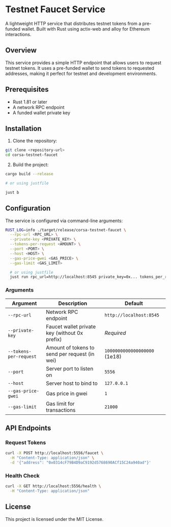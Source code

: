 # Testnet Faucet Service

A lightweight HTTP service that distributes testnet tokens from a pre-funded wallet. Built with Rust using actix-web and alloy for Ethereum interactions.

## Overview

This service provides a simple HTTP endpoint that allows users to request testnet tokens. It uses a pre-funded wallet to send tokens to requested addresses, making it perfect for testnet and development environments.

## Prerequisites

- Rust 1.81 or later
- A network RPC endpoint
- A funded wallet private key

## Installation

1. Clone the repository:
```bash
git clone <repository-url>
cd corsa-testnet-faucet
```

2. Build the project:
```bash
cargo build --release

# or using justfile

just b
```

## Configuration
The service is configured via command-line arguments:
```bash
RUST_LOG=info ./target/release/corsa-testnet-faucet \
  --rpc-url <RPC_URL> \
  --private-key <PRIVATE_KEY> \
  --tokens-per-request <AMOUNT> \
  --port <PORT> \
  --host <HOST> \
  --gas-price-gwei <GAS_PRICE> \
  --gas-limit <GAS_LIMIT>

  # or using justfile
  just run rpc_url=http://localhost:8545 private_key=0x... tokens_per_request=1000000000000000000 port=5556 host=127.0.0.1 gas_price_gwei=1 gas_limit=21000
```
### Arguments
| Argument | Description | Default |
| --- | --- | --- |
| `--rpc-url` | Network RPC endpoint | `http://localhost:8545` |
| `--private-key` | Faucet wallet private key (without 0x prefix) | *Required* |
| `--tokens-per-request` | Amount of tokens to send per request (in wei) | `1000000000000000000` (1e18) |
| `--port` | Server port to listen on | `5556` |
| `--host` | Server host to bind to | `127.0.0.1` |
| `--gas-price-gwei` | Gas price in gwei | `1` |
| `--gas-limit` | Gas limit for transactions | `21000` |

## API Endpoints
### Request Tokens
```bash
curl -X POST http://localhost:5556/faucet \
  -H "Content-Type: application/json" \
  -d '{"address": "0x0314cF79B4D9aC9192d5768690ACf15C24a940ad"}'
```

### Health Check
```bash
curl -X GET http://localhost:5556/health \
  -H "Content-Type: application/json"
```

## License
This project is licensed under the MIT License.


